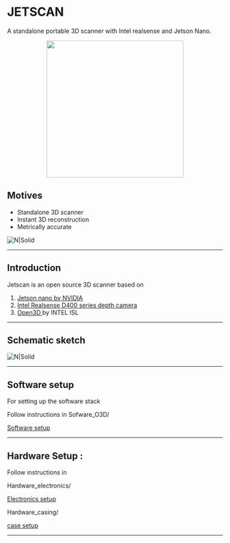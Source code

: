 # JETSCAN 

A standalone portable 3D scanner with Intel realsense and Jetson Nano. 
 

<p align="center">
 <img src="https://raw.githubusercontent.com/devshank3/JETSCAN/master/jetscan.JPG" width="320" />
</p>




## Motives 

* Standalone 3D scanner 
* Instant 3D reconstruction 
* Metrically accurate

![N|Solid]( https://github.com/devshank3/JETSCAN/blob/master/Jetscan.jpeg )

----

## Introduction

Jetscan is an open source 3D scanner based on 

1. [Jetson nano by NVIDIA](https://developer.nvidia.com/embedded/jetson-nano-developer-kit)
2. [Intel Realsense D400 series depth camera](https://www.intelrealsense.com/depth-camera-d435i/)
3. [Open3D ](http://www.open3d.org/) by INTEL ISL

----


## Schematic sketch

![N|Solid]( https://github.com/devshank3/JetScan/blob/master/Schematic/Capture.PNG )


----
## Software setup



For setting up the software stack 

Follow instructions in Sofware_O3D/ 


[Software setup](https://github.com/devshank3/JetScan/blob/master/Software_O3D/Readme.md)



----

## Hardware Setup :

Follow instructions in 

Hardware_electronics/

[Electronics setup](https://github.com/devshank3/JetScan/blob/master/Hardware_electronics/Readme.md)

Hardware_casing/

[case setup](https://github.com/devshank3/JetScan/blob/master/Hardware_casing/Readme.md)


----



